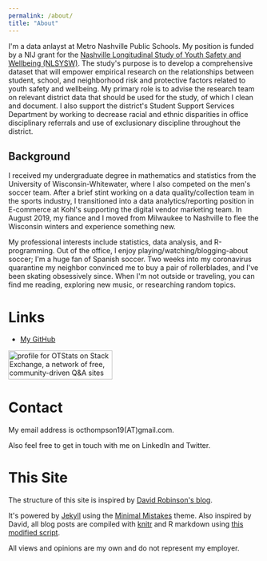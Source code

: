 ```yaml
---
permalink: /about/
title: "About"
---
```


I'm a data anlayst at Metro Nashville Public Schools. My position is funded by a NIJ grant for the [Nashville Longitudinal Study of Youth Safety and Wellbeing (NLSYSW)](https://news.vanderbilt.edu/2016/11/21/right-resources-at-the-right-time-goal-of-public-private-partnership-for-nashville-youths/). The study's purpose is to develop a comprehensive dataset that will empower empirical research on the relationships between student, school, and neighborhood risk and protective factors related to youth safety and wellbeing. My primary role is to advise the research team on relevant district data that should be used for the study, of which I clean and document. I also support the district's Student Support Services Department by working to decrease racial and ethnic disparities in office disciplinary referrals and use of exclusionary discipline throughout the district.

## Background
I received my undergraduate degree in mathematics and statistics from the University of Wisconsin-Whitewater, where I also competed on the men's soccer team. 
After a brief stint working on a data quality/collection team in the sports industry, I transitioned into a data analytics/reporting position in E-commerce at Kohl's supporting the digital vendor marketing team. 
In August 2019, my fiance and I moved from Milwaukee to Nashville to flee the Wisconsin winters and experience something new. 

My professional interests include statistics, data analysis, and R-programming. 
Out of the office, I enjoy playing/watching/blogging-about soccer; I'm a huge fan of Spanish soccer. 
Two weeks into my coronavirus quarantine my neighbor convinced me to buy a pair of rollerblades, and I've been skating obsessively since. 
When I'm not outside or traveling, you can find me reading, exploring new music, or researching random topics.


Links
=====

* [My GitHub](https://github.com/otstats)

<a href="https://stackexchange.com/users/13063037"><img src="https://stackexchange.com/users/flair/13063037.png" width="208" height="58" alt="profile for OTStats on Stack Exchange, a network of free, community-driven Q&amp;A sites" title="profile for OTStats on Stack Exchange, a network of free, community-driven Q&amp;A sites"></a>


Contact
=====
My email address is octhompson19(AT)gmail.com. 

Also feel free to get in touch with me on LinkedIn and Twitter. 

This Site
=====

The structure of this site is inspired by [David Robinson's blog](http://varianceexplained.org/).

It's powered by [Jekyll](http://jekyllrb.com/) using the [Minimal Mistakes](http://mademistakes.com/minimal-mistakes/) theme. Also inspired by David, all blog posts are compiled with [knitr](http://yihui.name/knitr/) and R markdown using [this modified script](https://github.com/otstats/otstats.github.io/blob/master/_scripts/knitpages.R).

All views and opinions are my own and do not represent my employer.

